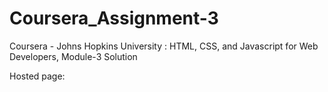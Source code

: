 # Coursera_Assignment-3
 Coursera -  Johns Hopkins University : HTML, CSS, and Javascript for Web Developers, Module-3 Solution

Hosted page:
